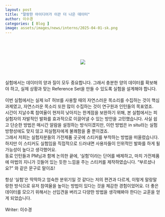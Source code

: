 ```yaml
---
layout: post
title: "말랑한 아이디어가 이끈 더 나은 데이터"
author: 이수경
categories: [ Blog ]
image: assets/images/news/interns/2025-04-01-sk.png
---
```

<br>
<figure style = "margin-left: auto; margin-right: auto;  width: 50%;  text-align: center">
    <br><br>
    <img src="{{site.baseurl}}/assets/images/news/interns/2025-04-01-sk.png">
</figure>
<br><br>
실험에서는 데이터의 양과 질이 모두 중요합니다. 그래서 충분한 양의 데이터를 확보해야 하고, 실제 상황과 맞는 Reference Set을 만들 수 있도록 실험을 설계해야 합니다.
<br><br>
이번 실험에서는 실제 IoT 허브를 사용할 때의 자연스러운 목소리를 수집하는 것이 핵심 과제였고, 자연스러운 목소리 또한 많이 수집하는 것이 연구원과 인턴들의 목표였죠.<br>
시간이 지날수록 참여율이 현저히 낮아지는 한계점을 보완하기 위해, 본 실험에서는 피실험자의 자발적인 발화를 효과적으로 이끌어낼 수 있는 방안을 고민했습니다. 사실 쉽고 단순한 방법은 매시간 알람을 설정하는 방식이겠지만, 이런 방법은 in situ라는 실험 방향성에도 맞지 않고 피실험자에게 불쾌함을 줄 뿐이겠죠.<br>
그래서 저희는 실험자분들의 가전제품 곳곳에 스티커를 부착하는 방법을 떠올렸습니다. 하지만 이 스티커도 실험임을 직접적으로 드러내면 사용자들이 인위적인 발화를 하게 될 가능성이 높다고 생각했어요.<br>
동료 인턴들과 PM님과 함께 논의한 끝에, ‘실험’이라는 단어를 배제하고, 마치 가전제품에 마법의 지니가 깃들어 있는 듯한 느낌을 주는 스티커를 제작하였습니다. “부르셨나요?" 와 같은 문구로 말이죠! 
<br><br>
항상 ‘실험’은 딱딱하고 엄숙한 분위기일 것 같다는 저의 편견과 다르게, 이렇게 말랑말랑한 방식으로 유저 참여율을 높이는 방법이 있다는 것을 체감한 경험이었어요. 더 좋은 데이터를 모으기 위해서는 선입견을 버리고 다양한 방법을 생각해봐야 한다는 교훈을 얻게 되었습니다.
<br><br>
Writer: 이수경 <br>
